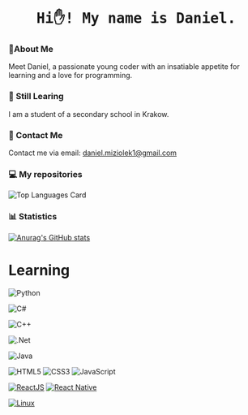 <h1 align="center">
  <samp>Hi✋! My name is Daniel.</samp>
</h1>

### 📜About Me
Meet Daniel, a passionate young coder with an insatiable appetite for learning and a love for programming.
### 🌱 Still Learing
I am a student of a secondary school in Krakow.
### 📨 Contact Me
Contact me via email: daniel.miziolek1@gmail.com
### 💻 My repositories
![Top Languages Card](https://github-readme-stats.vercel.app/api/top-langs/?username=Daniel-Miziolek&layout=compact&theme=radical)

### 📊 Statistics
[![Anurag's GitHub stats](https://github-readme-stats.vercel.app/api?username=Daniel-Miziolek&show_icons=true&theme=radical)](https://github.com/anuraghazra/github-readme-stats)

# Learning




![Python](https://img.shields.io/badge/python-3670A0?style=for-the-badge&logo=python&logoColor=ffdd54)


![C#](https://img.shields.io/badge/c%23-%23239120.svg?style=for-the-badge&logo=c-sharp&logoColor=white)


![C++](https://img.shields.io/badge/c++-%2300599C.svg?style=for-the-badge&logo=c%2B%2B&logoColor=white)


![.Net](https://img.shields.io/badge/.NET-5C2D91?style=for-the-badge&logo=.net&logoColor=white)


![Java](https://img.shields.io/badge/java-%23ED8B00.svg?style=for-the-badge&logo=java&logoColor=white)

![HTML5](https://img.shields.io/badge/html5-%23E34F26.svg?style=for-the-badge&logo=html5&logoColor=white)
![CSS3](https://img.shields.io/badge/css3-%231572B6.svg?style=for-the-badge&logo=css3&logoColor=white)
![JavaScript](https://img.shields.io/badge/javascript-%23323330.svg?style=for-the-badge&logo=javascript&logoColor=%23F7DF1E)


 [![ReactJS](https://img.shields.io/badge/-ReactJS-%23282C34?style=flat-square&logo=react)](https://reactjs.org/) [![React Native](https://img.shields.io/badge/-React%20Native-%23282C34?style=flat-square&logo=react)](https://reactnative.dev/)

[![Linux](https://img.shields.io/badge/linux-%23FCC624.svg?style=for-the-badge&logo=linux&logoColor=black)](https://www.linux.org/)
